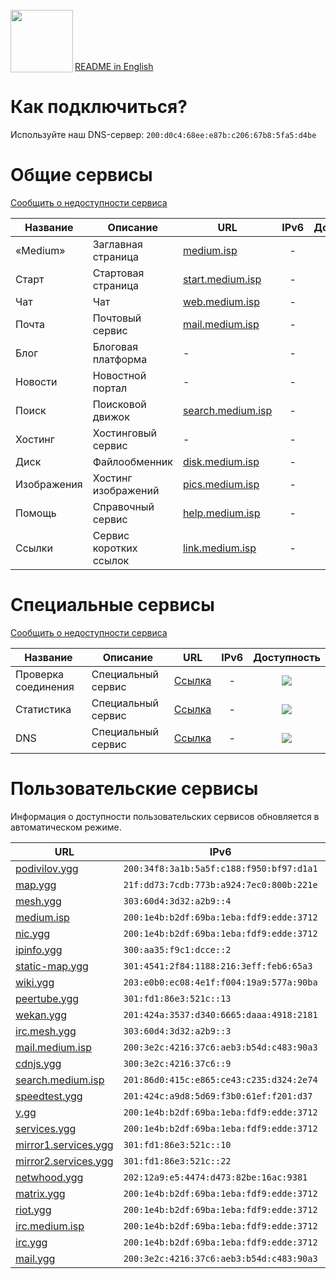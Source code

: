 <br/>
<img align="left" src="https://i.imgur.com/jwwzAxj.png" width="100px">
<br/><br/><br/><br/>

[README in English](README.en.md)

# Как подключиться?
Используйте наш DNS-сервер: `200:d0c4:68ee:e87b:c206:67b8:5fa5:d4be`

# Общие сервисы
[Сообщить о недоступности сервиса](https://github.com/medium-isp/medium-dns/issues/new)

| Название     	| Описание                    	| URL                         	| IPv6  	| Доступность 	|
|-------------- |------------------------------ |------------------------------ |:-------------:|:-------------:|
| «Medium» 	| Заглавная страница            | [medium.isp](http://medium.isp/)                   	| -              	| ![](https://img.shields.io/badge/доступен-success.svg)            	|
| Старт 	| Стартовая страница            | [start.medium.isp](http://start.medium.isp/)                   	| -              	| ![](https://img.shields.io/badge/доступен-success.svg)            	|
| Чат   		| Чат             	| [web.medium.isp](http://web.medium.isp/)              	| -              	| ![](https://img.shields.io/badge/доступен-success.svg)            	|
| Почта   	| Почтовый сервис             	| [mail.medium.isp](http://mail.medium.isp/) | - | ![](https://img.shields.io/badge/доступен-success.svg)            	|
| Блог   	| Блоговая платформа            | - | - | ![](http://img.shields.io/badge/нет_информации-inactive.svg)            	| - | - |
| Новости   	| Новостной портал             	| - | - | ![](http://img.shields.io/badge/нет_информации-inactive.svg)            	| - | - |
| Поиск   	| Поисковой движок             	| [search.medium.isp](http://search.medium.isp/) | - | ![](https://img.shields.io/badge/доступен-success.svg)            	|
| Хостинг   	| Хостинговый сервис	        | - | - | ![](http://img.shields.io/badge/нет_информации-inactive.svg)            	| - | - |
| Диск   	| Файлообменник                	| [disk.medium.isp](http://disk.medium.isp/)              	| -              	| ![](https://img.shields.io/badge/доступен-success.svg)            	|
| Изображения   | Хостинг изображений           | [pics.medium.isp](http://pics.medium.isp/)              	| -              	| ![](https://img.shields.io/badge/доступен-success.svg)            	|
| Помощь   	| Справочный сервис             | [help.medium.isp](http://help.medium.isp/)              	| -              	| ![](https://img.shields.io/badge/доступен-success.svg)            	|
| Ссылки   	| Сервис коротких ссылок        | [link.medium.isp](http://link.medium.isp/)              	| -              	| ![](https://img.shields.io/badge/доступен-success.svg)            	|

# Специальные сервисы
[Сообщить о недоступности сервиса](https://github.com/medium-isp/medium-dns/issues/new)

| Название     	| Описание                    	| URL                         	| IPv6  	| Доступность 	|
|-------------- |------------------------------ |------------------------------ |:-------------:|:-------------:|
| Проверка соединения 	| Специальный сервис        	| [Ссылка](http://connectivitycheck.medium.isp/) 	| -              	| ![](https://img.shields.io/badge/доступен-success.svg)            	|
| Статистика 	| Специальный сервис        	| [Ссылка](http://stats.medium.isp/) 	| -              	| ![](https://img.shields.io/badge/доступен-success.svg)            	|
| DNS 	| Специальный сервис        	| [Ссылка](http://dns.medium.isp/) 	| -              	| ![](https://img.shields.io/badge/доступен-success.svg)            	|

# Пользовательские сервисы
Информация о доступности пользовательских сервисов обновляется в автоматическом режиме.

| URL                       	| IPv6 	        | Доступность 	|
|------------------------------ |---------------|:-------------:|
| [podivilov.ygg](http://podivilov.ygg/) | `200:34f8:3a1b:5a5f:c188:f950:bf97:d1a1` | ![](https://img.shields.io/badge/недоступен-red.svg) |
| [map.ygg](http://map.ygg/) | `21f:dd73:7cdb:773b:a924:7ec0:800b:221e` | ![](https://img.shields.io/badge/доступен-success.svg) |
| [mesh.ygg](http://mesh.ygg/) | `303:60d4:3d32:a2b9::4` | ![](https://img.shields.io/badge/доступен-success.svg) |
| [medium.isp](http://medium.isp/) | `200:1e4b:b2df:69ba:1eba:fdf9:edde:3712` | ![](https://img.shields.io/badge/доступен-success.svg) |
| [nic.ygg](http://nic.ygg/) | `200:1e4b:b2df:69ba:1eba:fdf9:edde:3712` | ![](https://img.shields.io/badge/доступен-success.svg) |
| [ipinfo.ygg](http://ipinfo.ygg/) | `300:aa35:f9c1:dcce::2` | ![](https://img.shields.io/badge/доступен-success.svg) |
| [static-map.ygg](http://static-map.ygg/) | `301:4541:2f84:1188:216:3eff:feb6:65a3` | ![](https://img.shields.io/badge/доступен-success.svg) |
| [wiki.ygg](http://wiki.ygg/) | `203:e0b0:ec08:4e1f:f004:19a9:577a:90ba` | ![](https://img.shields.io/badge/недоступен-red.svg) |
| [peertube.ygg](http://peertube.ygg/) | `301:fd1:86e3:521c::13` | ![](https://img.shields.io/badge/недоступен-red.svg) |
| [wekan.ygg](http://wekan.ygg/) | `201:424a:3537:d340:6665:daaa:4918:2181` | ![](https://img.shields.io/badge/частично-yellow.svg) |
| [irc.mesh.ygg](http://irc.mesh.ygg/) | `303:60d4:3d32:a2b9::3` | ![](https://img.shields.io/badge/частично-yellow.svg) |
| [mail.medium.isp](http://mail.medium.isp/) | `200:3e2c:4216:37c6:aeb3:b54d:c483:90a3` | ![](https://img.shields.io/badge/частично-yellow.svg) |
| [cdnjs.ygg](http://cdnjs.ygg/) | `300:3e2c:4216:37c6::9` | ![](https://img.shields.io/badge/доступен-success.svg) |
| [search.medium.isp](http://search.medium.isp/) | `201:86d0:415c:e865:ce43:c235:d324:2e74` | ![](https://img.shields.io/badge/доступен-success.svg) |
| [speedtest.ygg](http://speedtest.ygg/) | `201:424c:a9d8:5d69:f3b0:61ef:f201:d37` | ![](https://img.shields.io/badge/доступен-success.svg) |
| [y.gg](http://y.gg/) | `200:1e4b:b2df:69ba:1eba:fdf9:edde:3712` | ![](https://img.shields.io/badge/доступен-success.svg) |
| [services.ygg](http://services.ygg/) | `200:1e4b:b2df:69ba:1eba:fdf9:edde:3712` | ![](https://img.shields.io/badge/доступен-success.svg) |
| [mirror1.services.ygg](http://mirror1.services.ygg/) | `301:fd1:86e3:521c::10` | ![](https://img.shields.io/badge/недоступен-red.svg) |
| [mirror2.services.ygg](http://mirror2.services.ygg/) | `301:fd1:86e3:521c::22` | ![](https://img.shields.io/badge/недоступен-red.svg) |
| [netwhood.ygg](http://netwhood.ygg/) | `202:12a9:e5:4474:d473:82be:16ac:9381` | ![](https://img.shields.io/badge/доступен-success.svg) |
| [matrix.ygg](http://matrix.ygg/) | `200:1e4b:b2df:69ba:1eba:fdf9:edde:3712` | ![](https://img.shields.io/badge/доступен-success.svg) |
| [riot.ygg](http://riot.ygg/) | `200:1e4b:b2df:69ba:1eba:fdf9:edde:3712` | ![](https://img.shields.io/badge/доступен-success.svg) |
| [irc.medium.isp](http://irc.medium.isp/) | `200:1e4b:b2df:69ba:1eba:fdf9:edde:3712` | ![](https://img.shields.io/badge/доступен-success.svg) |
| [irc.ygg](http://irc.ygg/) | `200:1e4b:b2df:69ba:1eba:fdf9:edde:3712` | ![](https://img.shields.io/badge/доступен-success.svg) |
| [mail.ygg](http://mail.ygg/) | `200:3e2c:4216:37c6:aeb3:b54d:c483:90a3` | ![](https://img.shields.io/badge/частично-yellow.svg) |
